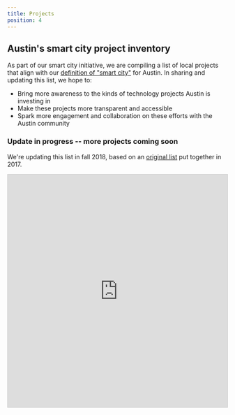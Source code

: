 ```yaml
---
title: Projects
position: 4
---
```

## Austin's smart city project inventory

As part of our smart city initiative, we are compiling a list of local projects that align with our [definition of "smart city"](/projects/smart-city/about/definition/) for Austin. In sharing and updating this list, we hope to:

- Bring more awareness to the kinds of technology projects Austin is investing in
- Make these projects more transparent and accessible
- Spark more engagement and collaboration on these efforts with the Austin community

### Update in progress -- more projects coming soon

We're updating this list in fall 2018, based on an [original list](https://airtable.com/embed/shrw1eaApYvCI2fbE/tbluO6vp5XB2GwYk4/viwPqpeM7kQ69dSC5) put together in 2017. 

<iframe class="airtable-embed" src="https://airtable.com/embed/shr6ZZT3ngiWpKKvj?backgroundColor=green&viewControls=on" frameborder="0" onmousewheel="" width="100%" height="533" style="background: transparent; border: 1px solid #ccc;"></iframe>
